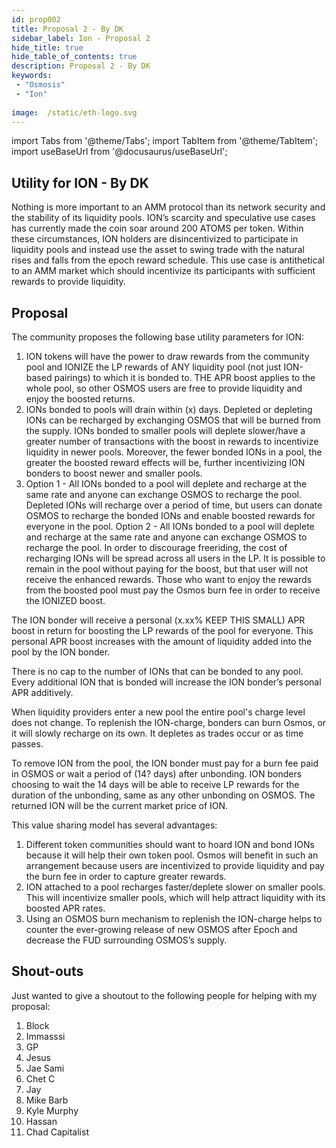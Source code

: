 ```yaml
---
id: prop002
title: Proposal 2 - By DK
sidebar_label: Ion - Proposal 2
hide_title: true
hide_table_of_contents: true
description: Proposal 2 - By DK
keywords:
 - "Osmosis"
 - "Ion"
 
image:  /static/eth-logo.svg
---
```


import Tabs from '@theme/Tabs';
import TabItem from '@theme/TabItem';
import useBaseUrl from '@docusaurus/useBaseUrl';

## Utility for ION - By DK

Nothing is more important to an AMM protocol than its network security and the stability of its liquidity pools. 
ION’s scarcity and speculative use cases has currently made the coin soar around 200 ATOMS per token. 
Within these circumstances, ION holders are disincentivized to participate in liquidity pools and instead use the asset to swing trade with the natural rises and falls from the epoch reward schedule. 
This use case is antithetical to an AMM market which should incentivize its participants with sufficient rewards to provide liquidity. 
 

## Proposal

The community proposes the following base utility parameters for ION: 

1. ION tokens will have the power to draw rewards from the community pool and IONIZE the LP rewards of ANY liquidity pool (not just ION-based pairings) to which it is bonded to. 
THE APR boost applies to the whole pool, so other OSMOS users are free to provide liquidity and enjoy the boosted returns.
1. IONs bonded to pools will drain within (x) days. Depleted or depleting IONs can be recharged by exchanging OSMOS that will be burned from the supply. 
IONs bonded to smaller pools will deplete slower/have a greater number of transactions with the boost in rewards to incentivize liquidity in newer pools. 
Moreover, the fewer bonded IONs in a pool, the greater the boosted reward effects will be, further incentivizing ION bonders to boost newer and smaller pools. 
1. Option 1 - All IONs bonded to a pool will deplete and recharge at the same rate and anyone can exchange OSMOS to recharge the pool. 
Depleted IONs will recharge over a period of time, but users can donate OSMOS to recharge the bonded IONs and enable boosted rewards for everyone in the pool.
Option 2 - All IONs bonded to a pool will deplete and recharge at the same rate and anyone can exchange OSMOS to recharge the pool. 
In order to discourage freeriding, the cost of recharging IONs will be spread across all users in the LP. 
It is possible to remain in the pool without paying for the boost, but that user will not receive the enhanced rewards. 
Those who want to enjoy the rewards from the boosted pool must pay the Osmos burn fee in order to receive the IONIZED boost. 


The ION bonder will receive a personal (x.xx% KEEP THIS SMALL) APR boost in return for boosting the LP rewards of the pool for everyone. 
This personal APR boost increases with the amount of liquidity added into the pool by the ION bonder.

There is no cap to the number of IONs that can be bonded to any pool. Every additional ION that is bonded will increase the ION bonder’s personal APR additively.

When liquidity providers enter a new pool the entire pool's charge level does not change. 
To replenish the ION-charge, bonders can burn Osmos, or it will slowly recharge on its own. It depletes as trades occur or as time passes. 

To remove ION from the pool, the ION bonder must pay for a burn fee paid in OSMOS or wait a period of (14? days) after unbonding. 
ION bonders choosing to wait the 14 days will be able to receive LP rewards for the duration of the unbonding, same as any other unbonding on OSMOS. 
The returned ION will be the current market price of ION.

This value sharing model has several advantages: 

1. Different token communities should want to hoard ION and bond IONs because it will help their own token pool. Osmos will benefit in such an arrangement because users are incentivized to provide liquidity and pay the burn fee in order to capture greater rewards.  
1. ION attached to a pool recharges faster/deplete slower on smaller pools. This will incentivize smaller pools, which will help attract liquidity with its boosted APR rates. 
1. Using an OSMOS burn mechanism to replenish the ION-charge helps to counter the ever-growing release of new OSMOS after Epoch and decrease the FUD surrounding OSMOS’s supply.

## Shout-outs

Just wanted to give a shoutout to the following people for helping with my proposal:

1. Block
1. Immasssi
1. GP
1. Jesus
1. Jae Sami
1. Chet C
1. Jay
1. Mike Barb
1. Kyle Murphy
1. Hassan
1. Chad Capitalist




















































